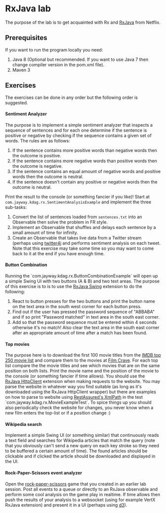 RxJava lab
===========

The purpose of the lab is to get acquainted with Rx and <a href="https://github.com/Netflix/RxJava">RxJava</a> from Netflix.

Prerequisites
-------------
If you want to run the program locally you need:

1. Java 8 (Optional but recommended. If you want to use Java 7 then change compiler version in the pom.xml file).
2. Maven 3

Exercises
-----------

The exercises can be done in any order but the following order is suggested.

<h4>Sentiment Analyzer</h4>
The purpose is to implement a simple sentiment analyzer that inspects a sequence of sentences and for each one determine if the sentence is positive
or negative by checking if the sequence contains a given set of words. The rules are as follows:

1. If the sentence contains more positive words than negative words then the outcome is positive.
2. If the sentence contains more negative words than positive words then the outcome is negative.
3. If the sentence contains an equal amount of negative words and positive words then the outcome is neutral.
4. If the sentence doesn't contain any positive or negative words then the outcome is neutral.

Print the result to the console (or something fancier if you like)! Start at `com.jayway.kdag.rx.SentimentAnalysisExample` and implement the three sub-tasks:

1. Convert the list of sentences loaded from `sentences.txt` into an Observable then solve the problem in FR style.
2. Implement an Observable that shuffles and delays each sentence by a small amount of time for infinity.
3. Create an Observable that takes live data from a Twitter stream (perhaps using <a href="http://twitter4j.org/">twitter4j</a> and performs sentiment analysis on each tweet. Note that this exercise may take some time so you may want to come back to it at the end if you have enough time.

<h4>Button Combination</h4>
Running the `com.jayway.kdag.rx.ButtonCombinationExample` will open up a simple Swing UI with two buttons (A & B) and two text areas. The purpose of this exercise is to
is to use the <a href="https://github.com/Netflix/RxJava/tree/master/rxjava-contrib/rxjava-swing">RxJava Swing</a> extension to do the following:

1. React to button presses for the two buttons and print the button name on the text area in the south west corner for each button press.
2. Find out if the user has pressed the password sequence of "ABBABA" and if so print "Password matched" in text area in the south east corner.
3. Add so that the password sequence must be entered within 4 seconds otherwise it's no match! Also clear the text area in the south east corner after an appropriate amount of time after a match has been found.

<h4>Top movies</h4>
The purpose here is to download the first 100 movie titles from the <a href="http://www.imdb.com/chart/top">IMDB top 250 movie list</a> and compare them to the movies at
<a href="http://www.filmcrave.com/list_top_movie_100.php">Film Crave</a>. For each top list compare the the movie titles and see which movies that are on the same
position on both lists. Print the movie name and the position of the movie to the console (or something fancier if time allows). You should use the
<a href="https://github.com/Netflix/RxJava/tree/master/rxjava-contrib/rxjava-apache-http">RxJava HttpClient</a> extension when making requests to the website. You may
parse the website in whatever way you find suitable (as long as it's downloaded using the RxJava HttpClient wrapper) but there are examples on how to parse to website
using <a href="https://code.google.com/p/rest-assured/">RestAssured</<a>'s <a href="http://rest-assured.googlecode.com/svn/tags/2.3.0/apidocs/com/jayway/restassured/path/xml/XmlPath.html">XmlPath</a>
in the test `com.jayway.kdag.rx.MovieExampleTest`. To spice things up you should also periodically check the website for changes, you never know when a new film enters the top-list
or if a position change :)

<h4>Wikipedia search</h4>
Implement a simple Swing UI (or something similar) that continuously reads a text field and searches for Wikipedia articles that match the query (note that you obviously can't send a new query on each
key stroke so they need to be buffered a certain amount of time). The found articles should be clickable and if clicked the article should be downloaded and displayed in the UI.

<h4>Rock-Paper-Scissors event analyzer</h4>
Open the <a href="https://github.com/jankronquist/rock-paper-scissors-in-java">rock-paper-scissors</a> game that you created in an earlier lab session. Post all events to a queue or directly to an RxJava observable and perform some cool analysis on the game play in realtime.
If time allows then push the results of your analysis to a websocket (using for example VertX RxJava extension) and present it in a UI (perhaps using <a href="http://d3js.org/">d3</a>).